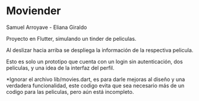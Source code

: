 # Moviender
Samuel Arroyave - Eliana Giraldo

Proyecto en Flutter, simulando un tinder de peliculas.

Al deslizar hacia arriba se despliega la información de la respectiva pelicula.

Esto es solo un prototipo que cuenta con un login sin autenticación, dos peliculas, y una idea de la interfaz del perfil.

*Ignorar el archivo lib/movies.dart, es para darle mejoras al diseño y una verdadera funcionalidad, este codigo evita que sea necesario más de un codigo para las peliculas, pero aún está incompleto.
